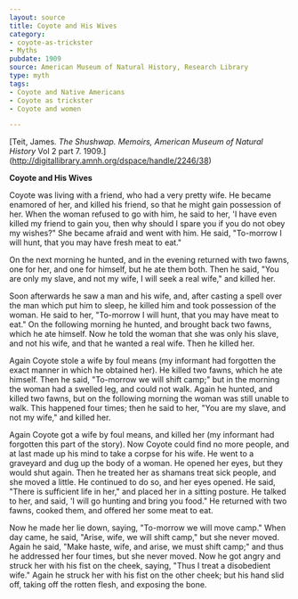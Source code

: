 ```yaml
---
layout: source
title: Coyote and His Wives
category: 
- coyote-as-trickster
- Myths
pubdate: 1909
source: American Museum of Natural History, Research Library
type: myth
tags:
- Coyote and Native Americans
- Coyote as trickster
- Coyote and women 

---
```


[Teit, James. *The Shushwap.*  *Memoirs, American Museum of Natural History* Vol  2 part 7. 1909.] (http://digitallibrary.amnh.org/dspace/handle/2246/38)

**Coyote and His Wives**

Coyote was living with a friend, who had a very pretty wife. He became enamored of her, and killed his friend, so that he might gain possession of her. When the woman refused to go with him, he said to her, 'I have even killed my friend to gain you, then why should I spare you if you do not obey my wishes?" She became afraid and went with him. He said, "To-morrow I will hunt, that you may have fresh meat to eat." 

On the next morning he hunted, and in the evening returned with two fawns, one for her, and one for himself, but he ate them both. Then he said, "You are only my slave, and not my wife, I will seek a real wife," and killed her.

Soon afterwards he saw a man and his wife, and, after casting a spell over the man which put him to sleep, he killed him and took possession of the woman. He said to her, "To-morrow I will hunt, that you may have meat to eat." On the following morning he hunted, and brought back two fawns, which he ate himself. Now he told the woman that she was only his slave, and not his wife, and that he wanted a real wife. Then he killed her.

Again Coyote stole a wife by foul means (my informant had forgotten the exact manner in which he obtained her). He killed two fawns, which he ate himself. Then he said, "To-morrow we will shift camp;" but in the morning the woman had a swelled leg, and could not walk. Again he hunted, and killed two fawns, but on the following morning the woman was still unable to walk. This happened four times; then he said to her, "You are my slave, and not my wife," and killed her.

Again Coyote got a wife by foul means, and killed her (my informant had forgotten this part of the story). Now Coyote could find no more people, and at last made up his mind to take a  corpse for his wife. He went to a graveyard and dug up the body of a woman. He opened her  eyes, but they would shut again. Then he treated her as shamans treat sick people, and she moved a little. He continued to do  so, and her  eyes opened. He said, "There is sufficient life in her," and placed her in a sitting posture. He talked to her, and said, 'I will go hunting and bring  you food." He returned with two fawns, cooked them, and offered her some meat to eat. 

Now he made her lie down, saying, "To-morrow we will move camp." When day came, he said, "Arise, wife, we will shift  camp," but she never moved. Again he said, "Make haste, wife, and arise, we must shift camp;" and thus he addressed her four times,
but she never moved. Now he got  angry and struck her with his fist on the cheek, saying, "Thus I treat a disobedient wife." Again he struck her with his fist on the other cheek; but his hand slid off, taking off the rotten flesh, and exposing the bone.

